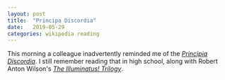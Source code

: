 ```yaml
---
layout: post
title:  "Principa Discordia"
date:   2019-05-29
categories: wikipedia reading
---
```


This morning a colleague inadvertently reminded me of the [_Principia Discordia_](https://en.wikipedia.org/wiki/Principia_Discordia). I still remember reading that in high school, along with Robert Anton Wilson's [_The Illuminatus! Trilogy_](https://en.wikipedia.org/wiki/The_Illuminatus!_Trilogy).
